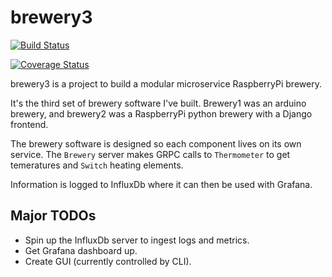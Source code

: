 # brewery3

[![Build Status](https://travis-ci.org/mkuchenbecker/brewery3.svg?branch=master)](https://travis-ci.org/mkuchenbecker/brewery3)

[![Coverage Status](https://coveralls.io/repos/github/mkuchenbecker/brewery3/badge.svg?branch=master)](https://coveralls.io/github/mkuchenbecker/brewery3?branch=master)

brewery3 is a project to build a modular microservice RaspberryPi brewery.

It's the third set of brewery software I've built. Brewery1 was an arduino brewery,
and brewery2 was a RaspberryPi python brewery with a Django frontend.

The brewery software is designed so each component lives on its own service. The `Brewery` server makes GRPC calls to `Thermometer` to get temeratures and `Switch` heating elements.

Information is logged to InfluxDb where it can then be used with Grafana.

## Major TODOs

- Spin up the InfluxDb server to ingest logs and metrics.
- Get Grafana dashboard up.
- Create GUI (currently controlled by CLI).
